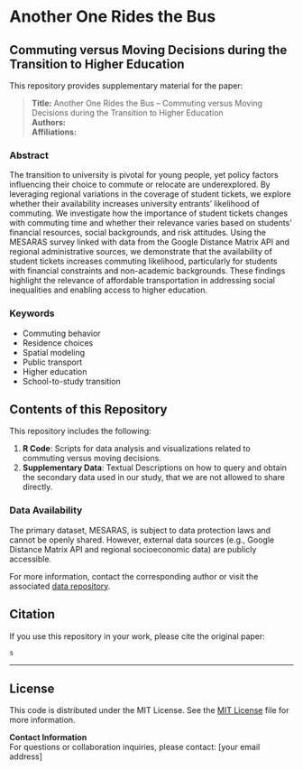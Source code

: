 # Another One Rides the Bus

## Commuting versus Moving Decisions during the Transition to Higher Education

This repository provides supplementary material for the paper:

> **Title:** Another One Rides the Bus – Commuting versus Moving Decisions during the Transition to Higher Education  
> **Authors:**   
> **Affiliations:**  

### Abstract
The transition to university is pivotal for young people, yet policy factors influencing their choice to commute or relocate are underexplored. By leveraging regional variations in the coverage of student tickets, we explore whether their availability increases university entrants’ likelihood of commuting. We investigate how the importance of student tickets changes with commuting time and whether their relevance varies based on students' financial resources, social backgrounds, and risk attitudes. Using the MESARAS survey linked with data from the Google Distance Matrix API and regional administrative sources, we demonstrate that the availability of student tickets increases commuting likelihood, particularly for students with financial constraints and non-academic backgrounds. These findings highlight the relevance of affordable transportation in addressing social inequalities and enabling access to higher education.

### Keywords
- Commuting behavior  
- Residence choices  
- Spatial modeling  
- Public transport  
- Higher education  
- School-to-study transition  

## Contents of this Repository
This repository includes the following:

1. **R Code**: Scripts for data analysis and visualizations related to commuting versus moving decisions.
2. **Supplementary Data**: Textual Descriptions on how to query and obtain the secondary data used in our study, that we are not allowed to share directly.

### Data Availability
The primary dataset, MESARAS, is subject to data protection laws and cannot be openly shared. However, external data sources (e.g., Google Distance Matrix API and regional socioeconomic data) are publicly accessible. 

For more information, contact the corresponding author or visit the associated [data repository](https://github.com/TempReview/AnotherOneRidesTheBus).

## Citation
If you use this repository in your work, please cite the original paper:

```
s
```

---

## License
This code is distributed under the MIT License. See the [MIT License](https://raw.githubusercontent.com/Anon-Temporary/Whole-Lotta-Training/refs/heads/main/LICENSE)
 file for more information.

**Contact Information**  
For questions or collaboration inquiries, please contact: [your email address]
